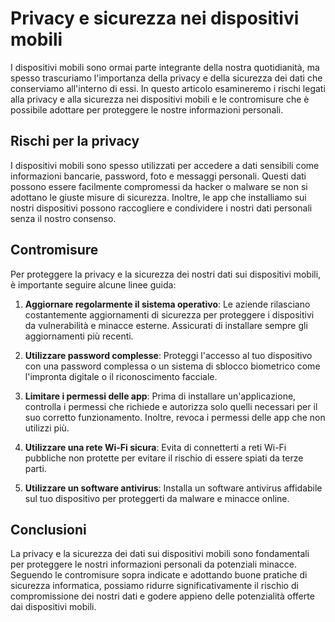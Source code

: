 # Privacy e sicurezza nei dispositivi mobili

I dispositivi mobili sono ormai parte integrante della nostra quotidianità, ma spesso trascuriamo l'importanza della privacy e della sicurezza dei dati che conserviamo all'interno di essi. In questo articolo esamineremo i rischi legati alla privacy e alla sicurezza nei dispositivi mobili e le contromisure che è possibile adottare per proteggere le nostre informazioni personali.

## Rischi per la privacy

I dispositivi mobili sono spesso utilizzati per accedere a dati sensibili come informazioni bancarie, password, foto e messaggi personali. Questi dati possono essere facilmente compromessi da hacker o malware se non si adottano le giuste misure di sicurezza. Inoltre, le app che installiamo sui nostri dispositivi possono raccogliere e condividere i nostri dati personali senza il nostro consenso.

## Contromisure

Per proteggere la privacy e la sicurezza dei nostri dati sui dispositivi mobili, è importante seguire alcune linee guida:

1. **Aggiornare regolarmente il sistema operativo**: Le aziende rilasciano costantemente aggiornamenti di sicurezza per proteggere i dispositivi da vulnerabilità e minacce esterne. Assicurati di installare sempre gli aggiornamenti più recenti.

2. **Utilizzare password complesse**: Proteggi l'accesso al tuo dispositivo con una password complessa o un sistema di sblocco biometrico come l'impronta digitale o il riconoscimento facciale.

3. **Limitare i permessi delle app**: Prima di installare un'applicazione, controlla i permessi che richiede e autorizza solo quelli necessari per il suo corretto funzionamento. Inoltre, revoca i permessi delle app che non utilizzi più.

4. **Utilizzare una rete Wi-Fi sicura**: Evita di connetterti a reti Wi-Fi pubbliche non protette per evitare il rischio di essere spiati da terze parti.

5. **Utilizzare un software antivirus**: Installa un software antivirus affidabile sul tuo dispositivo per proteggerti da malware e minacce online.

## Conclusioni

La privacy e la sicurezza dei dati sui dispositivi mobili sono fondamentali per proteggere le nostri informazioni personali da potenziali minacce. Seguendo le contromisure sopra indicate e adottando buone pratiche di sicurezza informatica, possiamo ridurre significativamente il rischio di compromissione dei nostri dati e godere appieno delle potenzialità offerte dai dispositivi mobili.